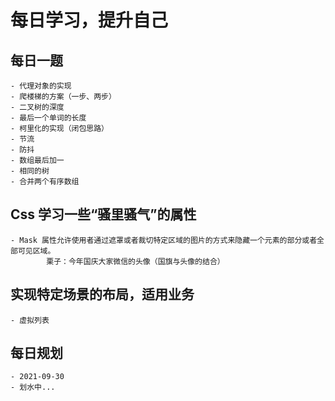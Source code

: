 # 每日学习，提升自己

## 每日一题
```
- 代理对象的实现
- 爬楼梯的方案（一步、两步）
- 二叉树的深度
- 最后一个单词的长度
- 柯里化的实现（闭包思路）
- 节流
- 防抖
- 数组最后加一
- 相同的树
- 合并两个有序数组
```

## Css 学习一些“骚里骚气”的属性

```
- Mask 属性允许使用者通过遮罩或者裁切特定区域的图片的方式来隐藏一个元素的部分或者全部可见区域。
        栗子：今年国庆大家微信的头像（国旗与头像的结合）
```

## 实现特定场景的布局，适用业务

```
- 虚拟列表
```

## 每日规划

```
- 2021-09-30
- 划水中...
```
